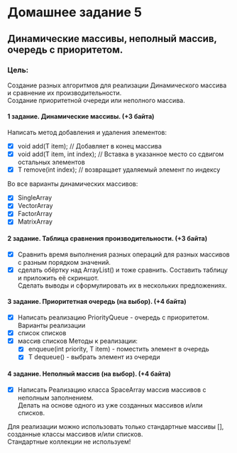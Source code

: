 # Домашнее задание 5

## Динамические массивы, неполный массив, очередь с приоритетом.

### Цель:

Создание разных алгоритмов для реализации Динамического массива и сравнение их производительности. <br>
Создание приоритетной очереди или неполного массива.

#### 1 задание. Динамические массивы.  (+3 байта)

Написать метод добавления и удаления элементов:

- [x] void add(T item); // Добавляет в конец массива
- [x] void add(T item, int index); // Вставка в указанное место со сдвигом остальных элементов
- [x] T remove(int index); // возвращает удаляемый элемент по индексу <br>

Во все варианты динамических массивов:

- [x] SingleArray
- [x] VectorArray
- [x] FactorArray
- [x] MatrixArray

#### 2 задание. Таблица сравнения производительности. (+3 байта)

- [x] Сравнить время выполнения разных операций для разных массивов с разным порядком значений.
- [x] сделать обёртку над ArrayList() и тоже сравнить. Составить таблицу и приложить её скриншот. <br>
  Сделать выводы и сформулировать их в нескольких предложениях.

#### 3 задание. Приоритетная очередь (на выбор).  (+4 байта)

- [x] Написать реализацию PriorityQueue - очередь с приоритетом. <br>
  Варианты реализации
- [x] список списков
- [x] массив списков Методы к реализации:
    - [x] enqueue(int priority, T item) - поместить элемент в очередь
    - [x] T dequeue() - выбрать элемент из очереди

#### 4 задание. Неполный массив (на выбор).  (+4 байта)

- [x] Написать Реализацию класса SpaceArray массив массивов с неполным заполнением. <br>
  Делать на основе одного из уже созданных массивов и/или списков.

Для реализации можно использовать только стандартные массивы [], созданные классы массивов и/или списков.<br>
Стандартные коллекции не используем!